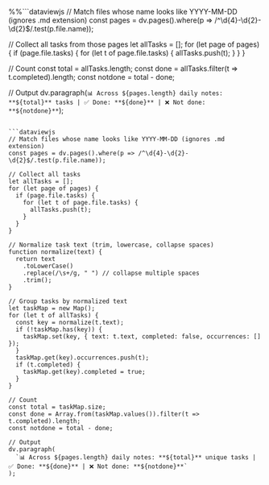  %%```dataviewjs
// Match files whose name looks like YYYY-MM-DD (ignores .md extension)
const pages = dv.pages().where(p => /^\d{4}-\d{2}-\d{2}$/.test(p.file.name));

// Collect all tasks from those pages
let allTasks = [];
for (let page of pages) {
  if (page.file.tasks) {
    for (let t of page.file.tasks) {
      allTasks.push(t);
    }
  }
}

// Count
const total = allTasks.length;
const done = allTasks.filter(t => t.completed).length;
const notdone = total - done;

// Output
dv.paragraph(`📊 Across ${pages.length} daily notes: **${total}** tasks | ✅ Done: **${done}** | ❌ Not done: **${notdone}**`);
``` %%

```dataviewjs
// Match files whose name looks like YYYY-MM-DD (ignores .md extension)
const pages = dv.pages().where(p => /^\d{4}-\d{2}-\d{2}$/.test(p.file.name));

// Collect all tasks
let allTasks = [];
for (let page of pages) {
  if (page.file.tasks) {
    for (let t of page.file.tasks) {
      allTasks.push(t);
    }
  }
}

// Normalize task text (trim, lowercase, collapse spaces)
function normalize(text) {
  return text
    .toLowerCase()
    .replace(/\s+/g, " ") // collapse multiple spaces
    .trim();
}

// Group tasks by normalized text
let taskMap = new Map();
for (let t of allTasks) {
  const key = normalize(t.text);
  if (!taskMap.has(key)) {
    taskMap.set(key, { text: t.text, completed: false, occurrences: [] });
  }
  taskMap.get(key).occurrences.push(t);
  if (t.completed) {
    taskMap.get(key).completed = true;
  }
}

// Count
const total = taskMap.size;
const done = Array.from(taskMap.values()).filter(t => t.completed).length;
const notdone = total - done;

// Output
dv.paragraph(
  `📊 Across ${pages.length} daily notes: **${total}** unique tasks | ✅ Done: **${done}** | ❌ Not done: **${notdone}**`
);
```
